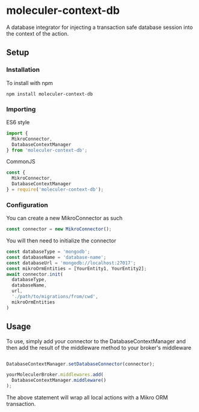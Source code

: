 moleculer-context-db
========================
A database integrator for injecting a transaction safe database session into the
context of the action.

## Setup

### Installation

To install with npm
```shell script
npm install moleculer-context-db
```
### Importing

ES6 style

```js
import {
  MikroConnector,
  DatabaseContextManager
} from 'moleculer-context-db';
```

CommonJS
```js
const {
  MikroConnector,
  DatabaseContextManager
} = require('moleculer-context-db');
``` 

### Configuration 

You can create a new MikroConnector as such
```js
const connector = new MikroConnector();
```

You will then need to initialize the connector
```js
const databaseType = 'mongodb';
const databaseName = 'database-name';
const databaseUrl = 'mongodb://localhost:27017';
const mikroOrmEntities = [YourEntity1, YourEntity2];
await connector.init(
  databaseType,
  databaseName,
  url,
  './path/to/migrations/from/cwd',
  mikroOrmEntities
)
```

## Usage

To use, simply add your connector to the DatabaseContextManager and then add
the result of the middleware method to your broker's middleware

```javascript

DatabaseContextManager.setDatabaseConnector(connector);

yourMoleculerBroker.middlewares.add(
  DatabaseContextManager.middleware()
);

```
The above statement will wrap all local actions with a Mikro ORM transaction.
